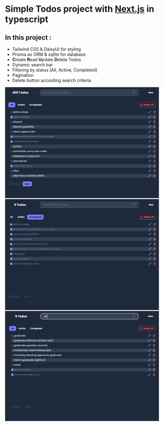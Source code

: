 # Simple Todos project with [Next.js](https://nextjs.org/) in typescript
## In this project :
<ul>
    <li>Tailwind CSS & DaisyUI for styling</li>
    <li>Prisma as ORM & sqlite for database</li>
    <li><b>C</b>reate <b>R</b>ead <b>U</b>pdate <b>D</b>elete Todos</li>
    <li>Dynamic search bar</li>
    <li>Filtering by status [All, Active, Completed]</li>
    <li>Pagination</li>
    <li>Delete button according search criteria</li>
</ul>

<img src="./public/todos-1.jpg">
<img src="./public/todos-2.jpg">
<img src="./public/todos-3.jpg">
    
